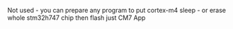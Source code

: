 Not used - you can prepare any program to put cortex-m4 sleep - or erase whole stm32h747 chip then flash just CM7 App
